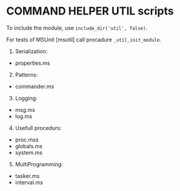 # COMMAND HELPER UTIL scripts

To include the module, use ```include_dir('util', false)```.

For tests of MSUnit \[msutil\] call procadure ```_util_init_module```.

1. Serialization:

  - properties.ms

2. Patterns:

  - commander.ms

3. Logging:

  - msg.ms
  - log.ms

4. Usefull procedurs:

  - proc.mss
  - globals.ms
  - system.ms

5. MultiProgramming:

  - tasker.ms
  - interval.ms
